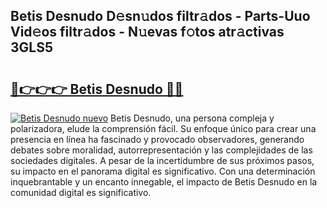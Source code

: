 ## Betis Desnudo D𝚎sn𝚞dos filtr𝚊dos - Parts-Uuo Vid𝚎os filtr𝚊dos - N𝚞evas f𝚘tos atr𝚊ctivas 3GLS5

# <h2><a href="http://mb8t29.tromn.icu/?c=Betis+Desnudo">🔗👉👉👉 Betis Desnudo 🔗🔗</a></h2>

[![Betis Desnudo nuevo](https://i.imgur.com/pEAQMta.gif)](http://mb8t29.tromn.icu/?c=Betis+Desnudo)
Betis Desnudo, una persona compleja y polarizadora, elude la comprensión fácil. Su enfoque único para crear una presencia en línea ha fascinado y provocado observadores, generando debates sobre moralidad, autorrepresentación y las complejidades de las sociedades digitales. A pesar de la incertidumbre de sus próximos pasos, su impacto en el panorama digital es significativo. Con una determinación inquebrantable y un encanto innegable, el impacto de Betis Desnudo en la comunidad digital es significativo.
